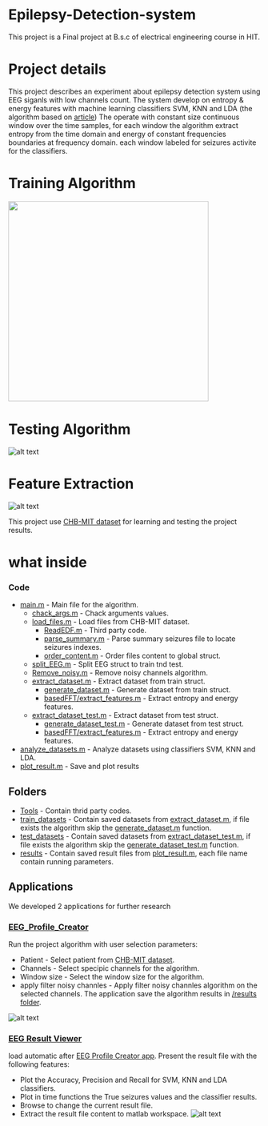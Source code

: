 # Epilepsy-Detection-system 
This project is a Final project at B.s.c of electrical engineering course in HIT.

# Project details
This project describes an experiment about epilepsy detection system using EEG siganls with low channels count.
The system develop on entropy & energy features with machine learning classifiers SVM, KNN and LDA (the algorithm based on [article](https://www.ncbi.nlm.nih.gov/pmc/articles/PMC6147694/))
The operate with constant size continuous window over the time samples, for each window the algorithm extract entropy from the time domain and energy of constant frequencies boundaries at frequency domain. each window labeled for seizures activite for the classifiers.    

# Training Algorithm
<img src="https://github.com/VikiFadlon/Epilepsy_Detection_System/blob/master/images/Training_Algorithm.png" width="400"/>

# Testing Algorithm
![alt text](https://github.com/VikiFadlon/Epilepsy_Detection_System/blob/master/images/Testing_Algorithm.png)

# Feature Extraction
![alt text](https://github.com/VikiFadlon/Epilepsy_Detection_System/blob/master/images/feature_extraction_algorithm.png)

This project use [CHB-MIT dataset](https://physionet.org/content/chbmit/1.0.0/chb01/#files-panel) for learning and testing the project results.

# what inside 
### Code ### 
* [main.m](https://github.com/VikiFadlon/Epilepsy_Detection_System/blob/master/main.m) - Main file for the algorithm.
  * [chack_args.m](https://github.com/VikiFadlon/Epilepsy_Detection_System/blob/master/chack_args.m) - Chack arguments values.
  * [load_files.m](https://github.com/VikiFadlon/Epilepsy_Detection_System/blob/master/load_files.m) - Load files from CHB-MIT dataset.
    * [ReadEDF.m](https://www.mathworks.com/matlabcentral/fileexchange/38641-reading-and-saving-of-data-in-the-edf) - Third party code.
    * [parse_summary.m](https://github.com/VikiFadlon/Epilepsy_Detection_System/blob/master/parse_summary.m) - Parse summary seizures file to locate seizures indexes.
    * [order_content.m](https://github.com/VikiFadlon/Epilepsy_Detection_System/blob/master/order_content.m) - Order files content to global struct.
  * [split_EEG.m](https://github.com/VikiFadlon/Epilepsy_Detection_System/blob/master/split_EEG.m) - Split EEG struct to train tnd test.
  * [Remove_noisy.m](https://github.com/VikiFadlon/Epilepsy_Detection_System/blob/master/Remove_noisy.m) - Remove noisy channels algorithm.
  * [extract_dataset.m](https://github.com/VikiFadlon/Epilepsy_Detection_System/blob/master/extract_dataset.m) - Extract dataset from train struct.
    * [generate_dataset.m](https://github.com/VikiFadlon/Epilepsy_Detection_System/blob/master/generate_dataset.m) - Generate dataset from train struct.
    * [basedFFT/extract_features.m](https://github.com/VikiFadlon/Epilepsy_Detection_System/blob/master/basedFFT/extract_features.m) - Extract entropy and energy features.
  * [extract_dataset_test.m](https://github.com/VikiFadlon/Epilepsy_Detection_System/blob/master/extract_dataset_test.m) - Extract dataset from test struct.
    * [generate_dataset_test.m](https://github.com/VikiFadlon/Epilepsy_Detection_System/blob/master/generate_dataset_test.m) - Generate dataset from test struct.
    * [basedFFT/extract_features.m](https://github.com/VikiFadlon/Epilepsy_Detection_System/blob/master/basedFFT/extract_features.m) - Extract entropy and energy features.
 * [analyze_datasets.m](https://github.com/VikiFadlon/Epilepsy_Detection_System/blob/master/analyze_datasets.m) - Analyze datasets using classifiers SVM, KNN and LDA.
 * [plot_result.m](https://github.com/VikiFadlon/Epilepsy_Detection_System/blob/master/plot_result.m) - Save and plot results

## Folders ##
* [Tools](https://github.com/VikiFadlon/Epilepsy_Detection_System/tree/master/tools) - Contain thrid party codes.
* [train_datasets](https://github.com/VikiFadlon/Epilepsy_Detection_System/tree/master/train_datasets) - Contain saved datasets from [extract_dataset.m](https://github.com/VikiFadlon/Epilepsy_Detection_System/blob/master/extract_dataset.m), if file exists the algorithm skip the [generate_dataset.m](https://github.com/VikiFadlon/Epilepsy_Detection_System/blob/master/generate_dataset.m) function.
* [test_datasets](https://github.com/VikiFadlon/Epilepsy_Detection_System/tree/master/test_datasets) - Contain saved datasets from [extract_dataset_test.m](https://github.com/VikiFadlon/Epilepsy_Detection_System/blob/master/extract_dataset_test.m), if file exists the algorithm skip the [generate_dataset_test.m](https://github.com/VikiFadlon/Epilepsy_Detection_System/blob/master/generate_dataset_test.m) function.
* [results](https://github.com/VikiFadlon/Epilepsy_Detection_System/tree/master/results) - Contain saved result files from [plot_result.m](https://github.com/VikiFadlon/Epilepsy_Detection_System/blob/master/plot_result.m), each file name contain running parameters.

## Applications ##
We developed 2 applications for further research

### [EEG_Profile_Creator](https://github.com/VikiFadlon/Epilepsy_Detection_System/blob/master/EEG_Profile_Creator.mlapp) ###
Run the project algorithm with user selection parameters:
* Patient - Select patient from [CHB-MIT dataset](https://physionet.org/content/chbmit/1.0.0/chb01/#files-panel).
* Channels - Select specipic channels for the algorithm.
* Window size - Select the window size for the algorithm.
* apply filter noisy channles - Apply filter noisy channles algorithm on the selected channels.
The application save the algorithm results in [/results folder](https://github.com/VikiFadlon/Epilepsy_Detection_System/tree/master/results).

![alt text](https://github.com/VikiFadlon/Epilepsy_Detection_System/blob/master/images/EEG_Profile_Creator.PNG)

### [EEG Result Viewer](https://github.com/VikiFadlon/Epilepsy_Detection_System/blob/master/EEG_Profile_Creator.mlapp) ###
load automatic after [EEG Profile Creator app](https://github.com/VikiFadlon/Epilepsy_Detection_System/blob/master/EEG_Profile_Creator.mlapp). Present the result file with the following features:
* Plot the Accuracy, Precision and Recall for SVM, KNN and LDA classifiers.
* Plot in time functions the True seizures values and the classifier results.
* Browse to change the current result file.
* Extract the result file content to matlab workspace.
![alt text](https://github.com/VikiFadlon/Epilepsy_Detection_System/blob/master/images/EEG_Result_Viewer.PNG)


